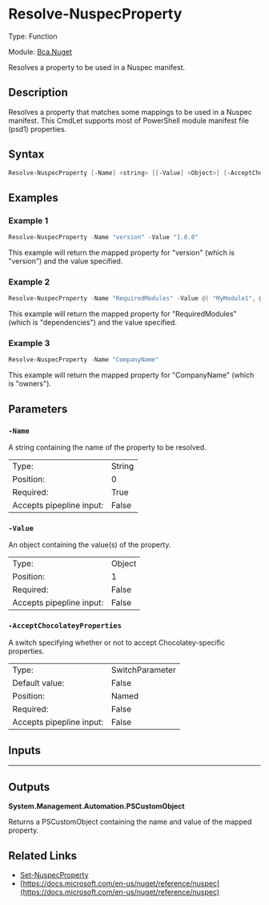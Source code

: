 # Resolve-NuspecProperty
Type: Function

Module: [Bca.Nuget](../ReadMe.md)

Resolves a property to be used in a Nuspec manifest.
## Description
Resolves a property that matches some mappings to be used in a Nuspec manifest.
This CmdLet supports most of PowerShell module manifest file (psd1) properties.
## Syntax
```powershell
Resolve-NuspecProperty [-Name] <string> [[-Value] <Object>] [-AcceptChocolateyProperties] [<CommonParameters>]
```
## Examples
### Example 1
```powershell
Resolve-NuspecProperty -Name "version" -Value "1.0.0"
```
This example will return the mapped property for "version" (which is "version") and the value specified.
### Example 2
```powershell
Resolve-NuspecProperty -Name "RequiredModules" -Value @( "MyModule1", @{ ModuleName = "MyModule2" ; ModuleVersion = "1.0.0" }, @{ ModuleName = "MyModule3" ; RequiredVersion = "1.0.0" } )
```
This example will return the mapped property for "RequiredModules" (which is "dependencies") and the value specified.
### Example 3
```powershell
Resolve-NuspecProperty -Name "CompanyName"
```
This example will return the mapped property for "CompanyName" (which is "owners").
## Parameters
### `-Name`
A string containing the name of the property to be resolved.

| | |
|:-|:-|
|Type:|String|
|Position:|0|
|Required:|True|
|Accepts pipepline input:|False|

### `-Value`
An object containing the value(s) of the property.

| | |
|:-|:-|
|Type:|Object|
|Position:|1|
|Required:|False|
|Accepts pipepline input:|False|

### `-AcceptChocolateyProperties`
A switch specifying whether or not to accept Chocolatey-specific properties.

| | |
|:-|:-|
|Type:|SwitchParameter|
|Default value:|False|
|Position:|Named|
|Required:|False|
|Accepts pipepline input:|False|

## Inputs
****


## Outputs
**System.Management.Automation.PSCustomObject**

Returns a PSCustomObject containing the name and value of the mapped property.
## Related Links
- [Set-NuspecProperty](Set-NuspecProperty.md)
- [https://docs.microsoft.com/en-us/nuget/reference/nuspec](https://docs.microsoft.com/en-us/nuget/reference/nuspec)
